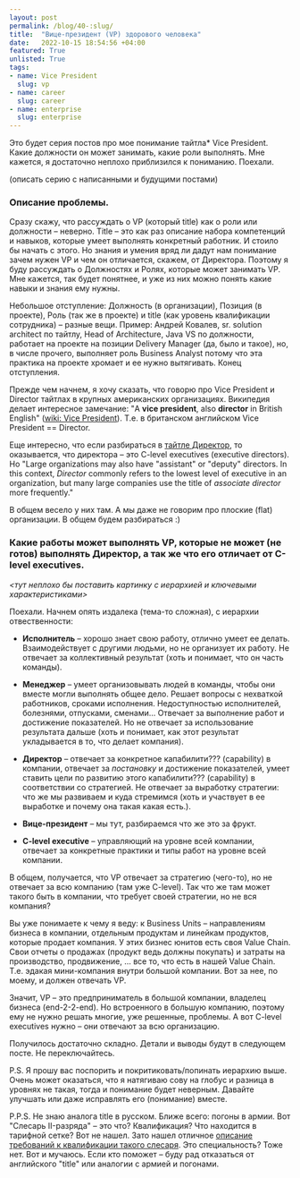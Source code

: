 ```yaml
---
layout: post
permalink: /blog/40-:slug/
title:  "Вице-президент (VP) здорового человека"
date:   2022-10-15 18:54:56 +04:00
featured: True
unlisted: True
tags: 
- name: Vice President
  slug: vp
- name: career
  slug: career
- name: enterprise
  slug: enterprise
---
```


Это будет серия постов про мое понимание тайтла* Vice President. Какие должности он может занимать, какие роли выполнять. Мне кажется, я достаточно неплохо приблизился к пониманию. Поехали.

(описать серию с написанными и будущими постами)

### Описание проблемы.
Сразу скажу, что рассуждать о VP (который title) как о роли или должности – неверно. Title – это как раз описание набора компетенций и навыков, которые умеет выполнять конкретный работник. И стоило бы начать с этого. Но знания и умения вряд ли дадут нам понимание зачем нужен VP и чем он отличается, скажем, от Директора. Поэтому я буду рассуждать о Должностях и Ролях, которые может занимать VP. Мне кажется, так будет понятнее, и уже из них можно понять какие навыки и знания ему нужны.

Небольшое отступление: Должность (в организации), Позиция (в проекте), Роль (так же в проекте) и title (как уровень квалификации сотрудника) – разные вещи. Пример: Андрей Ковалев, sr. solution architect по тайтлу, Head of Architecture, Java VS по должности, работает на проекте на позиции Delivery Manager (да, было и такое), но, в числе прочего, выполняет роль Business Analyst потому что эта практика на проекте хромает и ее нужно вытягивать. Конец отступления.

Прежде чем начнем, я хочу сказать, что говорю про Vice President и Director тайтлах в крупных американских организациях. Википедия делает интересное замечание: "A **vice president**, also **director** in British English" ([wiki: Vice President](https://en.wikipedia.org/wiki/Vice_president)). Т.е. в британском английском Vice President == Director.  

Еще интересно, что если разбираться в [тайтле Директор](https://en.wikipedia.org/wiki/Director_%28business%29), то оказывается, что директора – это C-level executives (executive directors).  Но "Large organizations may also have "assistant" or "deputy" directors. In this context, _Director_ commonly refers to the lowest level of executive in an organization, but many large companies use the title of _associate director_ more frequently."

В общем весело у них там. А мы даже не говорим про плоские (flat) организации. В общем будем разбираться :)

### Какие работы может выполнять VP, которые не может (не готов) выполнять Директор, а так же что его отличает от C-level executives.

*<тут неплохо бы поставить картинку с иерархией и ключевыми характеристиками>*

Поехали. Начнем опять издалека (тема-то сложная), с иерархии отвественности:
* **Исполнитель** – хорошо знает свою работу, отлично умеет ее делать. Взаимодействует с другими людьми, но не организует их работу. 
Не отвечает за коллективный результат (хоть и понимает, что он часть команды).

* **Менеджер** – умеет организовывать людей в команды, чтобы они вместе могли выполнять общее дело. Решает вопросы с нехваткой работников, сроками исполнения. Недоступностью исполнителей, болезнями, отпусками, сменами... 
Отвечает за выполнение работ и достижение показателей. 
Но не отвечает за использование результата дальше (хоть и понимает, как этот результат укладывается в то, что делает компания).

* **Директор** – отвечает за конкретное капабилити??? (capability) в компании, отвечает за _постановку_ и достижение показателей, умеет ставить цели по развитию этого капабилити??? (capability) в соответствии со стратегией.
Не отвечает за выработку стратегии: что же мы развиваем и куда стремимся (хоть и участвует в ее выработке и почему она такая какая есть.).

* **Вице-президент** –  мы тут, разбираемся что же это за фрукт.
* **C-level executive** – управляющий на уровне всей компании, отвечает за конкретные практики и типы работ на уровне всей компании.

В общем, получается, что VP отвечает за стратегию (чего-то), но не отвечает за всю компанию (там уже C-level). Так что же там может такого быть в компании, что требует своей стратегии, но не вся компания?

Вы уже понимаете к чему я веду: к Business Units – направлениям бизнеса в компании, отдельным продуктам и линейкам продуктов, которые продает компания. У этих бизнес юнитов есть своя Value Chain. Свои отчеты о продажах (продукт ведь должны покупать) и затраты на производство, продвижение, ... все то, что есть в нашей Value Chain. Т.е. эдакая мини-компания внутри большой компании. Вот за нее, по моему, и должен отвечать VP.

Значит, VP – это предприниматель в большой компании, владелец бизнеса (end-2-2-end). Но встроенного в большую компанию, поэтому ему не нужно решать многие, уже решенные, проблемы. А вот C-level executives нужно – они отвечают за всю организацию.

Получилось достаточно складно. Детали и выводы будут в следующем посте. Не переключайтесь.

P.S. Я прошу вас поспорить и покритиковать/попинать иерархию выше. Очень может оказаться, что я натягиваю сову на глобус и разница в уровнях не такая, тогда и понимание будет неверным. Давайте улучшать или даже исправлять его (понимание) вместе.

P.P.S. Не знаю аналога title в русском. Ближе всего: погоны в армии. Вот "Слесарь II-разряда" – это что? Квалификация? Что находится в тарифной сетке? Вот не нашел. Зато нашел отличное [описание требований к квалификации такого слесаря](http://slesario.ru/professiya-slesarya/slesar-2-razryada.html). Это специальность? Тоже нет. Вот и мучаюсь. Если кто поможет – буду рад отказаться от английского "title" или аналогии с армией и погонами.